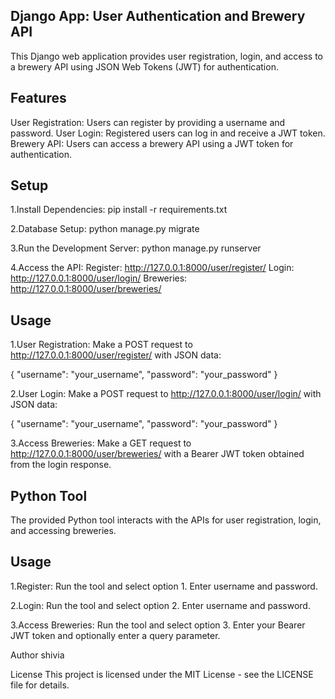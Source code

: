 Django App: User Authentication and Brewery API
-
This Django web application provides user registration, login, and access to a brewery API using JSON Web Tokens (JWT) for authentication.

Features
-
User Registration: Users can register by providing a username and password.
User Login: Registered users can log in and receive a JWT token.
Brewery API: Users can access a brewery API using a JWT token for authentication.

Setup
-
1.Install Dependencies:
pip install -r requirements.txt

2.Database Setup:
python manage.py migrate

3.Run the Development Server:
python manage.py runserver

4.Access the API:
Register: http://127.0.0.1:8000/user/register/
Login: http://127.0.0.1:8000/user/login/
Breweries: http://127.0.0.1:8000/user/breweries/

Usage
-
1.User Registration:
Make a POST request to http://127.0.0.1:8000/user/register/ with JSON data:

{
  "username": "your_username",
  "password": "your_password"
}

2.User Login:
Make a POST request to http://127.0.0.1:8000/user/login/ with JSON data:

{
  "username": "your_username",
  "password": "your_password"
}

3.Access Breweries:
Make a GET request to http://127.0.0.1:8000/user/breweries/ with a Bearer JWT token obtained from the login response.

Python Tool
-
The provided Python tool interacts with the APIs for user registration, login, and accessing breweries.

Usage
-
1.Register:
Run the tool and select option 1. Enter username and password.

2.Login:
Run the tool and select option 2. Enter username and password.

3.Access Breweries:
Run the tool and select option 3. Enter your Bearer JWT token and optionally enter a query parameter.

Author
shivia

License
This project is licensed under the MIT License - see the LICENSE file for details.


